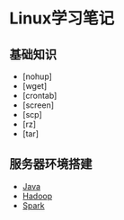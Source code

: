 # Linux学习笔记
## 基础知识
- [nohup]
- [wget]
- [crontab]
- [screen]
- [scp]
- [rz]
- [tar]
## 服务器环境搭建
- [Java](/Linux/Install/Java.md)
- [Hadoop](/Linux/Install/Hadoop.md)
- [Spark](/Linux/Install/Spark.md)